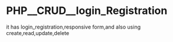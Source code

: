 # PHP__CRUD__login_Registration
it has login_registration,responsive form,and also using create,read,update,delete
